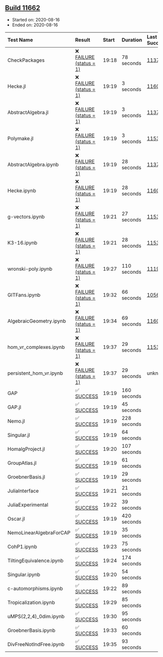 ## [Build 11662](https://oscarci.mathematik.uni-kl.de/job/oscar/11662/)

* Started on: 2020-08-16
* Ended on: 2020-08-16

| Test Name    | Result | Start | Duration | Last Success | First Failure |
|:-------------|:-------|:------|:---------|:-------------|:--------------|
| CheckPackages | ❌ [FAILURE (status = 1)](https://oscarci.mathematik.uni-kl.de/job/oscar/11662/artifact/logs/build-11662/CheckPackages.log) | 19:18 | 78 seconds | [11376](https://oscarci.mathematik.uni-kl.de/job/oscar/11376/) | [11377](https://oscarci.mathematik.uni-kl.de/job/oscar/11377/) |
| Hecke.jl | ❌ [FAILURE (status = 1)](https://oscarci.mathematik.uni-kl.de/job/oscar/11662/artifact/logs/build-11662/Hecke.jl.log) | 19:19 | 3 seconds | [11602](https://oscarci.mathematik.uni-kl.de/job/oscar/11602/) | [11603](https://oscarci.mathematik.uni-kl.de/job/oscar/11603/) |
| AbstractAlgebra.jl | ❌ [FAILURE (status = 1)](https://oscarci.mathematik.uni-kl.de/job/oscar/11662/artifact/logs/build-11662/AbstractAlgebra.jl.log) | 19:19 | 3 seconds | [11376](https://oscarci.mathematik.uni-kl.de/job/oscar/11376/) | [11377](https://oscarci.mathematik.uni-kl.de/job/oscar/11377/) |
| Polymake.jl | ❌ [FAILURE (status = 1)](https://oscarci.mathematik.uni-kl.de/job/oscar/11662/artifact/logs/build-11662/Polymake.jl.log) | 19:19 | 3 seconds | [11532](https://oscarci.mathematik.uni-kl.de/job/oscar/11532/) | [11533](https://oscarci.mathematik.uni-kl.de/job/oscar/11533/) |
| AbstractAlgebra.ipynb | ❌ [FAILURE (status = 1)](https://oscarci.mathematik.uni-kl.de/job/oscar/11662/artifact/logs/build-11662/AbstractAlgebra.ipynb.log) | 19:19 | 28 seconds | [11376](https://oscarci.mathematik.uni-kl.de/job/oscar/11376/) | [11377](https://oscarci.mathematik.uni-kl.de/job/oscar/11377/) |
| Hecke.ipynb | ❌ [FAILURE (status = 1)](https://oscarci.mathematik.uni-kl.de/job/oscar/11662/artifact/logs/build-11662/Hecke.ipynb.log) | 19:19 | 28 seconds | [11602](https://oscarci.mathematik.uni-kl.de/job/oscar/11602/) | [11603](https://oscarci.mathematik.uni-kl.de/job/oscar/11603/) |
| g-vectors.ipynb | ❌ [FAILURE (status = 1)](https://oscarci.mathematik.uni-kl.de/job/oscar/11662/artifact/logs/build-11662/g-vectors.ipynb.log) | 19:21 | 27 seconds | [11532](https://oscarci.mathematik.uni-kl.de/job/oscar/11532/) | [11533](https://oscarci.mathematik.uni-kl.de/job/oscar/11533/) |
| K3-16.ipynb | ❌ [FAILURE (status = 1)](https://oscarci.mathematik.uni-kl.de/job/oscar/11662/artifact/logs/build-11662/K3-16.ipynb.log) | 19:21 | 28 seconds | [11532](https://oscarci.mathematik.uni-kl.de/job/oscar/11532/) | [11533](https://oscarci.mathematik.uni-kl.de/job/oscar/11533/) |
| wronski-poly.ipynb | ❌ [FAILURE (status = 1)](https://oscarci.mathematik.uni-kl.de/job/oscar/11662/artifact/logs/build-11662/wronski-poly.ipynb.log) | 19:27 | 110 seconds | [11192](https://oscarci.mathematik.uni-kl.de/job/oscar/11192/) | [11193](https://oscarci.mathematik.uni-kl.de/job/oscar/11193/) |
| GITFans.ipynb | ❌ [FAILURE (status = 1)](https://oscarci.mathematik.uni-kl.de/job/oscar/11662/artifact/logs/build-11662/GITFans.ipynb.log) | 19:32 | 66 seconds | [10566](https://oscarci.mathematik.uni-kl.de/job/oscar/10566/) | [10567](https://oscarci.mathematik.uni-kl.de/job/oscar/10567/) |
| AlgebraicGeometry.ipynb | ❌ [FAILURE (status = 1)](https://oscarci.mathematik.uni-kl.de/job/oscar/11662/artifact/logs/build-11662/AlgebraicGeometry.ipynb.log) | 19:34 | 69 seconds | [11602](https://oscarci.mathematik.uni-kl.de/job/oscar/11602/) | [11603](https://oscarci.mathematik.uni-kl.de/job/oscar/11603/) |
| hom_vr_complexes.ipynb | ❌ [FAILURE (status = 1)](https://oscarci.mathematik.uni-kl.de/job/oscar/11662/artifact/logs/build-11662/hom_vr_complexes.ipynb.log) | 19:37 | 29 seconds | [11532](https://oscarci.mathematik.uni-kl.de/job/oscar/11532/) | [11533](https://oscarci.mathematik.uni-kl.de/job/oscar/11533/) |
| persistent_hom_vr.ipynb | ❌ [FAILURE (status = 1)](https://oscarci.mathematik.uni-kl.de/job/oscar/11662/artifact/logs/build-11662/persistent_hom_vr.ipynb.log) | 19:37 | 29 seconds | unknown | unknown |
| GAP | ✅ [SUCCESS](https://oscarci.mathematik.uni-kl.de/job/oscar/11662/artifact/logs/build-11662/GAP.log) | 19:19 | 160 seconds |  |  |
| GAP.jl | ✅ [SUCCESS](https://oscarci.mathematik.uni-kl.de/job/oscar/11662/artifact/logs/build-11662/GAP.jl.log) | 19:19 | 45 seconds |  |  |
| Nemo.jl | ✅ [SUCCESS](https://oscarci.mathematik.uni-kl.de/job/oscar/11662/artifact/logs/build-11662/Nemo.jl.log) | 19:19 | 228 seconds |  |  |
| Singular.jl | ✅ [SUCCESS](https://oscarci.mathematik.uni-kl.de/job/oscar/11662/artifact/logs/build-11662/Singular.jl.log) | 19:19 | 64 seconds |  |  |
| HomalgProject.jl | ✅ [SUCCESS](https://oscarci.mathematik.uni-kl.de/job/oscar/11662/artifact/logs/build-11662/HomalgProject.jl.log) | 19:20 | 107 seconds |  |  |
| GroupAtlas.jl | ✅ [SUCCESS](https://oscarci.mathematik.uni-kl.de/job/oscar/11662/artifact/logs/build-11662/GroupAtlas.jl.log) | 19:19 | 61 seconds |  |  |
| GroebnerBasis.jl | ✅ [SUCCESS](https://oscarci.mathematik.uni-kl.de/job/oscar/11662/artifact/logs/build-11662/GroebnerBasis.jl.log) | 19:19 | 29 seconds |  |  |
| JuliaInterface | ✅ [SUCCESS](https://oscarci.mathematik.uni-kl.de/job/oscar/11662/artifact/logs/build-11662/JuliaInterface.log) | 19:21 | 21 seconds |  |  |
| JuliaExperimental | ✅ [SUCCESS](https://oscarci.mathematik.uni-kl.de/job/oscar/11662/artifact/logs/build-11662/JuliaExperimental.log) | 19:22 | 39 seconds |  |  |
| Oscar.jl | ✅ [SUCCESS](https://oscarci.mathematik.uni-kl.de/job/oscar/11662/artifact/logs/build-11662/Oscar.jl.log) | 19:19 | 420 seconds |  |  |
| NemoLinearAlgebraForCAP | ✅ [SUCCESS](https://oscarci.mathematik.uni-kl.de/job/oscar/11662/artifact/logs/build-11662/NemoLinearAlgebraForCAP.log) | 19:19 | 35 seconds |  |  |
| CohP1.ipynb | ✅ [SUCCESS](https://oscarci.mathematik.uni-kl.de/job/oscar/11662/artifact/logs/build-11662/CohP1.ipynb.log) | 19:23 | 75 seconds |  |  |
| TiltingEquivalence.ipynb | ✅ [SUCCESS](https://oscarci.mathematik.uni-kl.de/job/oscar/11662/artifact/logs/build-11662/TiltingEquivalence.ipynb.log) | 19:24 | 174 seconds |  |  |
| Singular.ipynb | ✅ [SUCCESS](https://oscarci.mathematik.uni-kl.de/job/oscar/11662/artifact/logs/build-11662/Singular.ipynb.log) | 19:20 | 54 seconds |  |  |
| c-automorphisms.ipynb | ✅ [SUCCESS](https://oscarci.mathematik.uni-kl.de/job/oscar/11662/artifact/logs/build-11662/c-automorphisms.ipynb.log) | 19:22 | 89 seconds |  |  |
| Tropicalization.ipynb | ✅ [SUCCESS](https://oscarci.mathematik.uni-kl.de/job/oscar/11662/artifact/logs/build-11662/Tropicalization.ipynb.log) | 19:29 | 85 seconds |  |  |
| uMPS(2,2,4)_0dim.ipynb | ✅ [SUCCESS](https://oscarci.mathematik.uni-kl.de/job/oscar/11662/artifact/logs/build-11662/uMPS-2-2-4-_0dim.ipynb.log) | 19:30 | 95 seconds |  |  |
| GroebnerBasis.ipynb | ✅ [SUCCESS](https://oscarci.mathematik.uni-kl.de/job/oscar/11662/artifact/logs/build-11662/GroebnerBasis.ipynb.log) | 19:33 | 60 seconds |  |  |
| DivFreeNotIndFree.ipynb | ✅ [SUCCESS](https://oscarci.mathematik.uni-kl.de/job/oscar/11662/artifact/logs/build-11662/DivFreeNotIndFree.ipynb.log) | 19:35 | 93 seconds |  |  |
